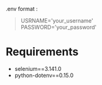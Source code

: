 .env format :<br/>
>USRNAME='your_username'<br/>
>PASSWORD='your_password'<br/>
  
# Requirements
- selenium==3.141.0
- python-dotenv==0.15.0
